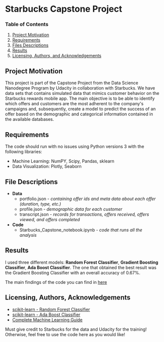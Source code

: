 # Starbucks Capstone Project

### Table of Contents

1. [Project Motivation](#motivation)
2. [Requirements](#requirements)
3. [Files Descriptions](#files)
4. [Results](#results)
5. [Licensing, Authors, and Acknowledgements](#licensing)

## Project Motivation<a name="motivation"></a>

This project is part of the Capstone Project from the Data Science Nanodegree Program by Udacity in collaboration with Starbucks. We have data sets that contains simulated data that mimics customer behavior on the Starbucks rewards mobile app. The main objective is to be able to identify which offers and customers are the most adherent to the company's campaigns and, subsequently, create a model to predict the success of an offer based on the demographic and categorical information contained in the available databases.

## Requirements <a name="requirements"></a>

The code should run with no issues using Python versions 3 with the following libraries: 
  - Machine Learning: NumPY, Scipy, Pandas, sklearn
  - Data Visualization: Plotly, Seaborn

## File Descriptions <a name="files"></a>

- **Data**
  - portfolio.json - *containing offer ids and meta data about each offer (duration, type, etc.)*
  - profile.json - *demographic data for each customer*
  - transcript.json - *records for transactions, offers received, offers viewed, and offers completed*
- **Code**
  - Starbucks_Capstone_notebook.ipynb - *code that runs all the analysis*

## Results <a name="results"></a>

I used three different models: **Random Forest Classifier**, **Gradient Boosting Classifier**, **Ada Boost Classifier**. The one that obtained the best result was the Gradient Boosting Classifier with an overall accuracy of 0.67%.

The main findings of the code you can find in [here](https://matsuch.medium.com/capstone-challenge-an-analysis-of-the-starbucks-app-data-8a58d271eae)

## Licensing, Authors, Acknowledgements<a name="licensing"></a>

- [scikit-learn - Random Forest Classifier](https://scikit-learn.org/stable/modules/generated/sklearn.ensemble.RandomForestClassifier.html)
- [scikit-learn - Ada Boost Classifier](https://scikit-learn.org/stable/modules/generated/sklearn.ensemble.AdaBoostClassifier.html)
- [Complete Machine Learning Guide](https://www.analyticsvidhya.com/blog/2016/02/complete-guide-parameter-tuning-gradient-boosting-gbm-python/)

Must give credit to Starbucks for the data and Udacity for the training! Otherwise, feel free to use the code here as you would like! 
